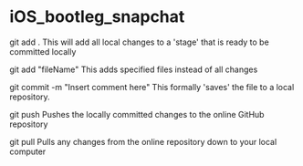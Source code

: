 
# iOS_bootleg_snapchat

git add .
    This will add all local changes to a 'stage' that is ready to be committed locally
  
git add "fileName"
    This adds specified files instead of all changes
  
git commit -m "Insert comment here"
    This formally 'saves' the file to a local repository.

git push
    Pushes the locally committed changes to the online GitHub repository

git pull
    Pulls any changes from the online repository down to your local computer

